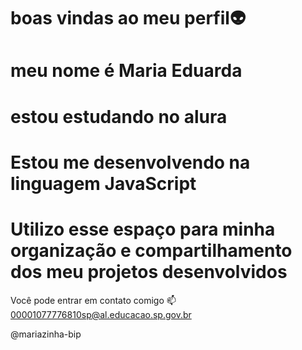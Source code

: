 # boas vindas ao meu perfil👽
# meu nome é Maria Eduarda
# estou estudando no alura
# Estou me desenvolvendo na linguagem JavaScript
# Utilizo esse espaço para minha organização e compartilhamento dos meu projetos desenvolvidos
Você pode entrar em contato comigo 📫
00001077776810sp@al.educacao.sp.gov.br

@mariazinha-bip
